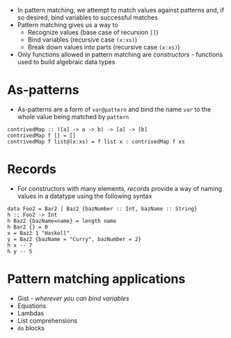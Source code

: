 * In pattern matching, we attempt to match values against patterns and, if so
	desired, bind variables to successful matches
* Pattern matching gives us a way to
	- Recognize values (base case of recursion `[]`)
	- Bind variables (recursive case `(x:xs)`)
	- Break down values into parts (recursive case `(x:xs)`)
* Only functions allowed in pattern matching are *constructors* - functions used
	to build algebraic data types
# As-patterns
* As-patterns are a form of `var@pattern` and bind the name `var` to the whole
	value being matched by `pattern`
```
contrivedMap :: ([a] -> a -> b) -> [a] -> [b]
contrivedMap f [] = []
contrivedMap f list@(x:xs) = f list x : contrivedMap f xs
```
# Records
* For constructors with many elements, *records* provide a way of naming values
	in a datatype using the following syntax
```
data Foo2 = Bar2 | Baz2 {bazNumber :: Int, bazName :: String}
h :: Foo2 -> Int
h Baz2 {bazName=name} = length name
h Bar2 {} = 0
x = Baz2 1 "Haskell"
y = Baz2 {bazName = "Curry", bazNumber = 2}
h x -- 7
h y -- 5
```
# Pattern matching applications
* Gist - *wherever you can bind variables*
* Equations
* Lambdas
* List comprehensions
* `do` blocks
